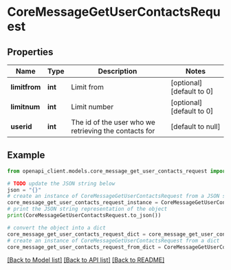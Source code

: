 # CoreMessageGetUserContactsRequest


## Properties

Name | Type | Description | Notes
------------ | ------------- | ------------- | -------------
**limitfrom** | **int** | Limit from | [optional] [default to 0]
**limitnum** | **int** | Limit number | [optional] [default to 0]
**userid** | **int** | The id of the user who we retrieving the contacts for | [default to null]

## Example

```python
from openapi_client.models.core_message_get_user_contacts_request import CoreMessageGetUserContactsRequest

# TODO update the JSON string below
json = "{}"
# create an instance of CoreMessageGetUserContactsRequest from a JSON string
core_message_get_user_contacts_request_instance = CoreMessageGetUserContactsRequest.from_json(json)
# print the JSON string representation of the object
print(CoreMessageGetUserContactsRequest.to_json())

# convert the object into a dict
core_message_get_user_contacts_request_dict = core_message_get_user_contacts_request_instance.to_dict()
# create an instance of CoreMessageGetUserContactsRequest from a dict
core_message_get_user_contacts_request_from_dict = CoreMessageGetUserContactsRequest.from_dict(core_message_get_user_contacts_request_dict)
```
[[Back to Model list]](../README.md#documentation-for-models) [[Back to API list]](../README.md#documentation-for-api-endpoints) [[Back to README]](../README.md)


